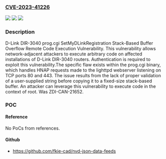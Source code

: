 ### [CVE-2023-41226](https://cve.mitre.org/cgi-bin/cvename.cgi?name=CVE-2023-41226)
![](https://img.shields.io/static/v1?label=Product&message=DIR-3040&color=blue)
![](https://img.shields.io/static/v1?label=Version&message=%3D%20120B03%20&color=brighgreen)
![](https://img.shields.io/static/v1?label=Vulnerability&message=CWE-121%3A%20Stack-based%20Buffer%20Overflow&color=brighgreen)

### Description

D-Link DIR-3040 prog.cgi SetMyDLinkRegistration Stack-Based Buffer Overflow Remote Code Execution Vulnerability. This vulnerability allows network-adjacent attackers to execute arbitrary code on affected installations of D-Link DIR-3040 routers. Authentication is required to exploit this vulnerability.The specific flaw exists within the prog.cgi binary, which handles HNAP requests made to the lighttpd webserver listening on TCP ports 80 and 443. The issue results from the lack of proper validation of a user-supplied string before copying it to a fixed-size stack-based buffer. An attacker can leverage this vulnerability to execute code in the context of root. Was ZDI-CAN-21652.

### POC

#### Reference
No PoCs from references.

#### Github
- https://github.com/fkie-cad/nvd-json-data-feeds

